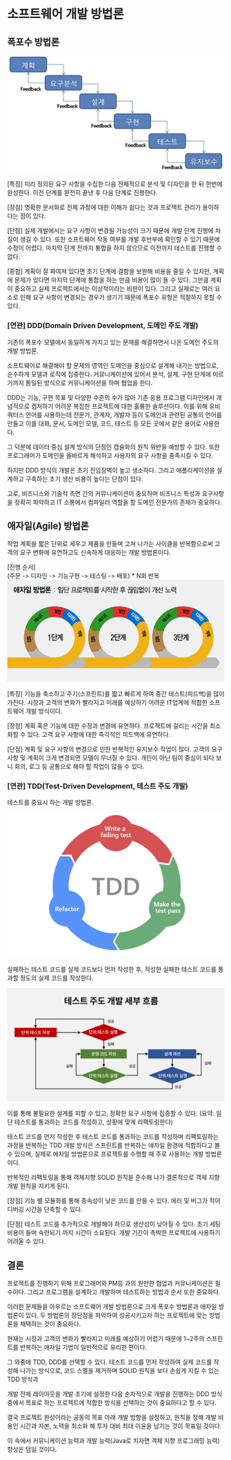 # 소프트웨어 개발 방법론
## 폭포수 방법론

![img_4.png](img_4.png)

[특징]
미리 정의된 요구 사항을 수집한 다음 전체적으로 분석 및 디자인을 한 뒤 한번에 완성한다.
이전 단계를 완전히 끝낸 후 다음 단계로 진행한다.

[장점]
명확한 문서화로 전체 과정에 대한 이해가 쉽다는 것과 프로젝트 관리가 용이하다는 점이 있다.

[단점]
실제 개발에서는 요구 사항이 변경될 가능성이 크기 때문에 개발 단계 진행에 차질이 생길 수 있다.
또한 소프트웨어 작동 여부를 개발 후반부에 확인할 수 있기 때문에 수정이 어렵다.
마지막 단계 전까지 통합을 하지 않으므로 이전까지 테스트를 진행할 수 없다.

[종합]
계획이 잘 짜여져 있다면 초기 단계에 결함을 보완해 비용을 줄일 수 있지만, 계획에 문제가 있다면 마지막 단계에 통합을
하는 만큼 비용이 많이 들 수 있다. 그만큼 계획이 중요하고 실제 프로젝트에서는 이상적이라는 비판이 있다.
그리고 실제로는 여러 요소로 인해 요구 사항이 변경되는 경우가 생기기 때문에 폭포수 유형은 적절하지 못할 수 있다.

### [연관] DDD(Domain Driven Development, 도메인 주도 개발)
기존의 폭포수 모델에서 동일하게 가지고 있는 문제를 해결하면서 나온 도메인 주도의 개발 방법론.

소프트웨어로 해결해야 할 문제의 영역인 도메인을 중심으로 설계해 내가는 방법으로, 순수하게 모델과 로직에 집중한다.
커뮤니케이션에 있어서 분석, 설계, 구현 단계에 이르기까지 통일된 방식으로 커뮤니케이션을 하며 협업을 한다.

DDD는 기능, 구현 목표 및 다양한 수준의 수가 많아
기존 응용 프로그램 디자인에서 개념적으로 캡처하기 어려운 복잡한 프로젝트에 대한 훌륭한 솔루션이다.
이를 위해 유비쿼터스 언어를 사용하는데 전문가, 관계자, 개발자 등이 도메인과 관련된 공통의 언어를 만들고
이를 대화, 문서, 도메인 모델, 코드, 테스트 등 모든 곳에서 같은 용어로 사용한다.

그 덕분에 데이터 중심 설계 방식의 단점인 캡슐화의 원칙 위반을 예방할 수 있다.
또한 프로그래머가 도메인을 올바르게 해석하고 사용자의 요구 사항을 충족시킬 수 있다.

하지만 DDD 방식의 개발은 초기 진입장벽이 높고 생소하다.
그리고 애플리케이션을 설계하고 구축하는 초기 생산 비용이 높다는 단점이 있다.

고로, 비즈니스와 기술적 측면 간의 커뮤니케이션이 중요하며
비즈니스 특성과 요구사항을 정확히 파악하고 IT 소통에서 컴파일러 역할을 할 도메인 전문가의 존재가 중요하다.

## 애자일(Agile) 방법론
작업 계획을 짧은 단위로 세우고 제품을 만들며 고쳐 나가는 사이클을 반복함으로써 
고객의 요구 변화에 유연하고도 신속하게 대응하는 개발 방법론이다.

[진행 순서]  
(주문 -> 디자인 -> 기능구현 -> 테스팅 -> 배포) * N회 반복
![img_2.png](img_2.png)



[특징]
기능을 축소하고 주기(스프린트)를 짧고 빠르게 하여 중간 테스트(피드백)을 많이 가진다.
시장과 고객의 변화가 빨라지고 미래를 예상하기 어려운 IT업계에 적합한 소프트웨어 개발 방식이다.

[장점]
계획 혹은 기능에 대한 수정과 변경에 유연하다.
프로젝트에 걸리는 시간을 최소화할 수 있다.
고객 요구 사항에 대한 즉각적인 피드백에 유연하다.

[단점]
계획 및 요구 사항의 변경으로 인한 반복적인 유지보수 작업이 많다.
고객의 요구 사항 및 계획이 크게 변경되면 모델이 무너질 수 있다.
개인이 아닌 팀이 중심이 되다 보니 회의, 로그 등 공통으로 해야 할 작업이 많을 수 있다.

### [연관] TDD(Test-Driven Development, 테스트 주도 개발)
테스트를 중요시 하는 개발 방법론.

![img.png](img.png)

실패하는 테스트 코드를 실제 코드보다 먼저 작성한 후, 
작성한 실패한 테스트 코드를 통과할 정도의 실제 코드를 작성한다.

![img_5.png](img_5.png)

이를 통해 불필요한 설계를 피할 수 있고, 정확한 요구 사항에 집중할 수 있다.
(요약: 일단 테스트를 통과하는 코드를 작성하고, 상황에 맞게 리팩토링한다)

테스트 코드를 먼저 작성한 후 테스트 코드를 통과하는 코드를 작성하며 리팩토링하는 과정을
반복하는 TDD 개발 방식은 스프린트를 반복하는 애자일 환경에 적합하다고 볼 수 있으며,
실제로 애자일 방법론으로 프로젝트를 수행할 때 주로 사용하는 개발 방법론이다.

반복적인 리팩토링을 통해 객체지향 SOLID 원칙을 준수해 나가 결론적으로
객체 지향 개발 원칙을 지키게 된다.

[장점]
기능 별 모듈화를 통해 종속성이 낮은 코드를 만들 수 있다.
에러 및 버그가 적어 디버깅 시간을 단축할 수 있다.

[단점]
테스트 코드를 추가적으로 개발해야 하므로 생산성이 낮아질 수 있다.
초기 세팅 비용이 들며 숙련되기 까지 시간이 소요된다.
개발 기간이 촉박한 프로젝트에 사용하기 어려울 수 있다.

## 결론
프로젝트를 진행하기 위해 프로그래머와 PM등 과의 원만한 협업과 커뮤니케이션은 필수이다.
그리고 프로그램을 설계하고 개발하며 테스트하는 방법과 순서 또한 중요하다.

이러한 문제들을 아우르는 소프트웨어 개발 방법론으로 크게 폭포수 방법론과 애자일 방법론이 있다.
두 방법론의 장단점을 파악하여 성공시키고자 하는 프로젝트에 맞는 방법론을 채택하는 것이 중요하다.

현재는 시장과 고객의 변화가 빨라지고 미래를 예상하기 어렵기 때문에 1~2주의 스프린트를 반복하는
애자일 기법이 일반적으로 유리한 편이다.

그 와중에 TDD, DDD를 선택할 수 있다.
테스트 코드를 먼저 작성하여 실제 코드를 작성해 나가는 방식으로,
코드 스멜을 제거하며 SOLID 원칙을 보다 손쉽게 지킬 수 있는 TDD 방식과

개발 전체 레이아웃을 개발 초기에 설정한 다음 순차적으로 개발을 진행하는 DDD 방식 중에서 
목표로 하는 프로젝트에 적합한 방식을 선택하는 것이 중요하다고 할 수 있다.

결국 프로젝트 완성이라는 공동의 목표 아래 개발 방향을 설정하고, 원칙을 정해
개발 비용인 시간과 자본, 노력을 최소화 해 투자 대비 최대 이윤을 남기는 것이 목표일 것이다.

이 속에서 커뮤니케이션 능력과 개발 능력(Java로 치자면 객체 지향 프로그래밍 능력)향상은 덤일 것이다.